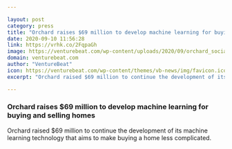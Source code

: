 ```yaml
---

layout: post
category: press
title: "Orchard raises $69 million to develop machine learning for buying and selling homes"
date: 2020-09-10 11:56:28
link: https://vrhk.co/2FqpaGh
image: https://venturebeat.com/wp-content/uploads/2020/09/orchard_social-e1599736489458.jpeg?w=1200&strip=all
domain: venturebeat.com
author: "VentureBeat"
icon: https://venturebeat.com/wp-content/themes/vb-news/img/favicon.ico
excerpt: "Orchard raised $69 million to continue the development of its machine learning technology that aims to make buying a home less complicated."

---
```


### Orchard raises $69 million to develop machine learning for buying and selling homes

Orchard raised $69 million to continue the development of its machine learning technology that aims to make buying a home less complicated.